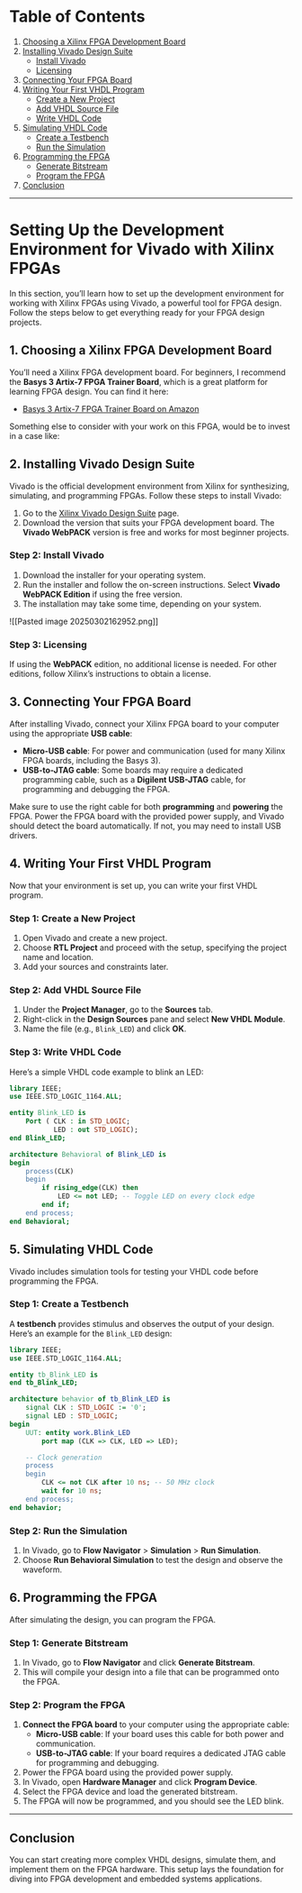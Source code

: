 # Table of Contents

1. [Choosing a Xilinx FPGA Development Board](#1-choosing-a-xilinx-fpga-development-board)
2. [Installing Vivado Design Suite](#2-installing-vivado-design-suite)
    - [Install Vivado](#step-2-install-vivado)
    - [Licensing](#step-3-licensing)
3. [Connecting Your FPGA Board](#3-connecting-your-fpga-board)
4. [Writing Your First VHDL Program](#4-writing-your-first-vhdl-program)
    - [Create a New Project](#step-1-create-a-new-project)
    - [Add VHDL Source File](#step-2-add-vhdl-source-file)
    - [Write VHDL Code](#step-3-write-vhdl-code)
5. [Simulating VHDL Code](#5-simulating-vhdl-code)
    - [Create a Testbench](#step-1-create-a-testbench)
    - [Run the Simulation](#step-2-run-the-simulation)
6. [Programming the FPGA](#6-programming-the-fpga)
    - [Generate Bitstream](#step-1-generate-bitstream)
    - [Program the FPGA](#step-2-program-the-fpga)
7. [Conclusion](#conclusion)

---

# Setting Up the Development Environment for Vivado with Xilinx FPGAs

In this section, you’ll learn how to set up the development environment for working with Xilinx FPGAs using Vivado, a powerful tool for FPGA design. Follow the steps below to get everything ready for your FPGA design projects.

## 1. **Choosing a Xilinx FPGA Development Board**

You’ll need a Xilinx FPGA development board. For beginners, I recommend the **Basys 3 Artix-7 FPGA Trainer Board**, which is a great platform for learning FPGA design. You can find it here:

- [Basys 3 Artix-7 FPGA Trainer Board on Amazon](https://www.amazon.com/dp/B00NUE1WOG?ref=ppx_yo2ov_dt_b_fed_asin_title)

Something else to consider with your work on this FPGA, would be to invest in a case like: 

## 2. **Installing Vivado Design Suite**

Vivado is the official development environment from Xilinx for synthesizing, simulating, and programming FPGAs. Follow these steps to install Vivado:

1. Go to the [Xilinx Vivado Design Suite](https://www.xilinx.com/support/download.html) page.
2. Download the version that suits your FPGA development board. The **Vivado WebPACK** version is free and works for most beginner projects.

### Step 2: **Install Vivado**

1. Download the installer for your operating system.
2. Run the installer and follow the on-screen instructions. Select **Vivado WebPACK Edition** if using the free version.
3. The installation may take some time, depending on your system.

![[Pasted image 20250302162952.png]]

### Step 3: **Licensing**

If using the **WebPACK** edition, no additional license is needed. For other editions, follow Xilinx’s instructions to obtain a license.

## 3. **Connecting Your FPGA Board**

After installing Vivado, connect your Xilinx FPGA board to your computer using the appropriate **USB cable**:

- **Micro-USB cable**: For power and communication (used for many Xilinx FPGA boards, including the Basys 3).
- **USB-to-JTAG cable**: Some boards may require a dedicated programming cable, such as a **Digilent USB-JTAG** cable, for programming and debugging the FPGA.

Make sure to use the right cable for both **programming** and **powering** the FPGA. Power the FPGA board with the provided power supply, and Vivado should detect the board automatically. If not, you may need to install USB drivers.

## 4. **Writing Your First VHDL Program**

Now that your environment is set up, you can write your first VHDL program.

### Step 1: **Create a New Project**

1. Open Vivado and create a new project.
2. Choose **RTL Project** and proceed with the setup, specifying the project name and location.
3. Add your sources and constraints later.

### Step 2: **Add VHDL Source File**

1. Under the **Project Manager**, go to the **Sources** tab.
2. Right-click in the **Design Sources** pane and select **New VHDL Module**.
3. Name the file (e.g., `Blink_LED`) and click **OK**.

### Step 3: **Write VHDL Code**

Here’s a simple VHDL code example to blink an LED:
```vhdl
library IEEE;
use IEEE.STD_LOGIC_1164.ALL;

entity Blink_LED is
    Port ( CLK : in STD_LOGIC;
           LED : out STD_LOGIC);
end Blink_LED;

architecture Behavioral of Blink_LED is
begin
    process(CLK)
    begin
        if rising_edge(CLK) then
            LED <= not LED; -- Toggle LED on every clock edge
        end if;
    end process;
end Behavioral;
```

## 5. **Simulating VHDL Code**

Vivado includes simulation tools for testing your VHDL code before programming the FPGA.

### Step 1: **Create a Testbench**

A **testbench** provides stimulus and observes the output of your design. Here’s an example for the `Blink_LED` design:
```vhdl
library IEEE;
use IEEE.STD_LOGIC_1164.ALL;

entity tb_Blink_LED is
end tb_Blink_LED;

architecture behavior of tb_Blink_LED is
    signal CLK : STD_LOGIC := '0';
    signal LED : STD_LOGIC;
begin
    UUT: entity work.Blink_LED
        port map (CLK => CLK, LED => LED);

    -- Clock generation
    process
    begin
        CLK <= not CLK after 10 ns; -- 50 MHz clock
        wait for 10 ns;
    end process;
end behavior;
```

### Step 2: **Run the Simulation**

1. In Vivado, go to **Flow Navigator** > **Simulation** > **Run Simulation**.
2. Choose **Run Behavioral Simulation** to test the design and observe the waveform.

## 6. **Programming the FPGA**

After simulating the design, you can program the FPGA.

### Step 1: **Generate Bitstream**

1. In Vivado, go to **Flow Navigator** and click **Generate Bitstream**.
2. This will compile your design into a file that can be programmed onto the FPGA.

### Step 2: **Program the FPGA**

1. **Connect the FPGA board** to your computer using the appropriate cable:
    - **Micro-USB cable**: If your board uses this cable for both power and communication.
    - **USB-to-JTAG cable**: If your board requires a dedicated JTAG cable for programming and debugging.
2. Power the FPGA board using the provided power supply.
3. In Vivado, open **Hardware Manager** and click **Program Device**.
4. Select the FPGA device and load the generated bitstream.
5. The FPGA will now be programmed, and you should see the LED blink.

---

## Conclusion

You can start creating more complex VHDL designs, simulate them, and implement them on the FPGA hardware. This setup lays the foundation for diving into FPGA development and embedded systems applications.
